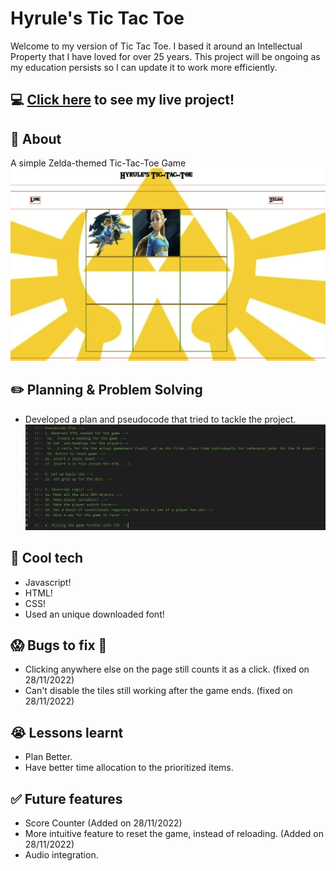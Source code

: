 # Hyrule's Tic Tac Toe
Welcome to my version of Tic Tac Toe. I based it around an Intellectual Property that I have loved for over 25 years. This project will be ongoing as my education persists so I can update it to work more efficiently. 

## :computer: [Click here](https://lozlink.github.io/Link-s-TTT/) to see my live project!

## :page_facing_up: About
A simple Zelda-themed Tic-Tac-Toe Game 
![Example of the Game!](Capture.JPG)

## :pencil2: Planning & Problem Solving
- Developed a plan and pseudocode that tried to tackle the project. 
![Pseudocode](Planning.JPG)

## :rocket: Cool tech
- Javascript!
- HTML!
- CSS!
- Used an unique downloaded font!

## :scream: Bugs to fix :poop:
- Clicking anywhere else on the page still counts it as a click. (fixed on 28/11/2022)
- Can't disable the tiles still working after the game ends.  (fixed on 28/11/2022)

## :sob: Lessons learnt
- Plan Better. 
- Have better time allocation to the prioritized items.

## :white_check_mark: Future features
- Score Counter (Added on 28/11/2022)
- More intuitive feature to reset the game, instead of reloading. (Added on 28/11/2022)
- Audio integration.
